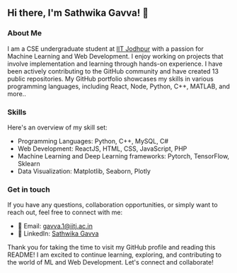 ## Hi there, I'm Sathwika Gavva! 👋

### About Me
I am a CSE undergraduate student at [IIT Jodhpur](https://www.iitj.ac.in) with a passion for Machine Learning and Web Development. I enjoy working on projects that involve implementation and learning through hands-on experience. I have been actively contributing to the GitHub community and have created 13 public repositories. My GitHub portfolio showcases my skills in various programming languages, including React, Node, Python, C++, MATLAB, and more..

### Skills
Here's an overview of my skill set:
- Programming Languages: Python, C++, MySQL, C#
- Web Development: ReactJS, HTML, CSS, JavaScript, PHP
- Machine Learning and Deep Learning frameworks: Pytorch, TensorFlow, Sklearn
- Data Visualization: Matplotlib, Seaborn, Plotly

### Get in touch
If you have any questions, collaboration opportunities, or simply want to reach out, feel free to connect with me:
- 📧 Email: [gavva.1@iitj.ac.in](gavva.1@iitj.ac.in)
- 💼 LinkedIn: [Sathwika Gavva](https://www.linkedin.com/in/gauravsangwan)

Thank you for taking the time to visit my GitHub profile and reading this README! I am excited to continue learning, exploring, and contributing to the world of ML and Web Development. Let's connect and collaborate!

